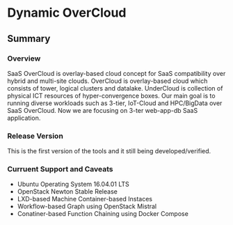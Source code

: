 # Dynamic OverCloud
## Summary ##
### Overview ###
SaaS OverCloud is overlay-based cloud concept for SaaS compatibility over hybrid and multi-site clouds. 
OverCloud is overlay-based cloud which consists of tower, logical clusters and datalake. 
UnderCloud is collection of physical ICT resources of hyper-convergence boxes.
Our main goal is to running diverse workloads such as 3-tier, IoT-Cloud and HPC/BigData over SaaS OverCloud. 
Now we are focusing on 3-ter web-app-db SaaS application.

### Release Version ###
This is the first version of the tools and it still being developed/verified.

### Curruent Support and Caveats ###
* Ubuntu Operating System 16.04.01 LTS
* OpenStack Newton Stable Release
* LXD-based Machine Container-based Instaces
* Workflow-based Graph using OpenStack Mistral
* Conatiner-based Function Chaining using Docker Compose

